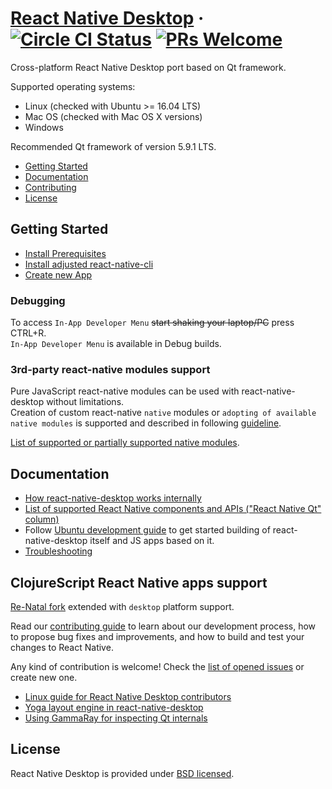 # [React Native Desktop](https://github.com/status-im/react-native-desktop) &middot; [![Circle CI Status](https://circleci.com/gh/status-im/react-native-desktop.svg?style=shield)](https://circleci.com/gh/status-im/react-native-desktop) [![PRs Welcome](https://img.shields.io/badge/PRs-welcome-brightgreen.svg)](https://github.com/status-im/react-native-desktop/issues)

Cross-platform React Native Desktop port based on Qt framework.

Supported operating systems:
- Linux (checked with Ubuntu >= 16.04 LTS)
- Mac OS (checked with Mac OS X versions)
- Windows

Recommended Qt framework of version 5.9.1 LTS.

- [Getting Started](#getting-started)
- [Documentation](#documentation)
- [Contributing](#contributing)
- [License](#license)

## Getting Started

- [Install Prerequisites](docs/InstallPrerequisites.md)
- [Install adjusted react-native-cli](docs/InstallUpdatedReactNativeCLI.md)
- [Create new App](docs/CreateNewApp.md)


### Debugging

To access `In-App Developer Menu` ~~start shaking your laptop/PC~~ press CTRL+R.  
`In-App Developer Menu` is available in Debug builds.

### 3rd-party react-native modules support
Pure JavaScript react-native modules can be used with react-native-desktop without limitations.  
Creation of custom react-native `native` modules or `adopting of available native modules` is supported and described in following [guideline](docs/NativeModulesSupport.md).

[List of supported or partially supported native modules](docs/SupportedNativeModulesList.md).

## Documentation

- [How react-native-desktop works internally](docs/HowRNDesktopAppWorks.md)
- [List of supported React Native components and APIs ("React Native Qt" column)](docs/ComponentsSupport.md)
- Follow [Ubuntu development guide](README-ubuntu.md) to get started building of react-native-desktop itself and JS apps based on it.
- [Troubleshooting](docs/Troubleshooting.md)

## ClojureScript React Native apps support

[Re-Natal fork](https://github.com/status-im/re-natal.git) extended with `desktop` platform support.

Read our [contributing guide](https://facebook.github.io/react-native/docs/contributing.html) to learn about our development process, how to propose bug fixes and improvements, and how to build and test your changes to React Native.

Any kind of contribution is welcome! Check the [list of opened issues](https://github.com/status-im/react-native-desktop/issues) or create new one.

- [Linux guide for React Native Desktop contributors](Development-linux.md)
- [Yoga layout engine in react-native-desktop](YogaLayoutEngine.md)
- [Using GammaRay for inspecting Qt internals](docs/InspectAppWithGammaRay.md)

## License

React Native Desktop is provided under [BSD licensed](./LICENSE).
